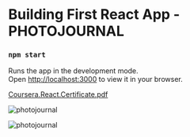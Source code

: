 # Building First React App - PHOTOJOURNAL


### `npm start`

Runs the app in the development mode.\
Open [http://localhost:3000](http://localhost:3000) to view it in your browser.


[Coursera.React.Certificate.pdf](https://github.com/hummarabashir/Building-First-React-App---PhotoJournal/files/9891582/Coursera.React.Certificate.pdf)


![photojournal](https://user-images.githubusercontent.com/56365809/198724902-b54e3174-ec43-4a6b-9073-6c808e0089eb.png)


![photojournal](https://user-images.githubusercontent.com/56365809/198716633-3a1890f2-044b-4e41-883b-4e8841b46771.png)




